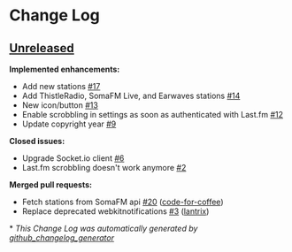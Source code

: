 # Change Log

## [Unreleased](https://github.com/moneypenny/soma-chrome/tree/HEAD)

**Implemented enhancements:**

- Add new stations [\#17](https://github.com/moneypenny/soma-chrome/issues/17)
- Add ThistleRadio, SomaFM Live, and Earwaves stations [\#14](https://github.com/moneypenny/soma-chrome/issues/14)
- New icon/button [\#13](https://github.com/moneypenny/soma-chrome/issues/13)
- Enable scrobbling in settings as soon as authenticated with Last.fm [\#12](https://github.com/moneypenny/soma-chrome/issues/12)
- Update copyright year [\#9](https://github.com/moneypenny/soma-chrome/issues/9)

**Closed issues:**

- Upgrade Socket.io client [\#6](https://github.com/moneypenny/soma-chrome/issues/6)
- Last.fm scrobbling doesn't work anymore [\#2](https://github.com/moneypenny/soma-chrome/issues/2)

**Merged pull requests:**

- Fetch stations from SomaFM api [\#20](https://github.com/moneypenny/soma-chrome/pull/20) ([code-for-coffee](https://github.com/code-for-coffee))
- Replace deprecated webkitnotifications [\#3](https://github.com/moneypenny/soma-chrome/pull/3) ([lantrix](https://github.com/lantrix))



\* *This Change Log was automatically generated by [github_changelog_generator](https://github.com/skywinder/Github-Changelog-Generator)*
